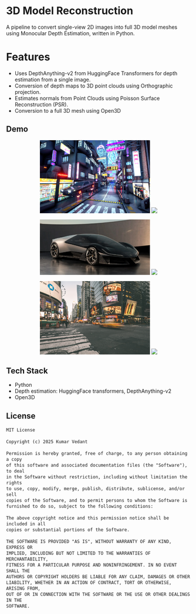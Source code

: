 # 3D Model Reconstruction

A pipeline to convert single-view 2D images into full 3D model meshes using Monocular Depth Estimation, written in Python.

# Features

- Uses DepthAnything-v2 from HuggingFace Transformers for depth estimation from a single image.
- Conversion of depth maps to 3D point clouds using Orthographic projection.
- Estimates normals from Point Clouds using Poisson Surface Reconstruction (PSR).
- Conversion to a full 3D mesh using Open3D

## Demo

<p align="center">
  <img src="images/img_0.jpg" width="300"/>
  <img src="demo/cyberpunk.gif" width="300"/>
</p>

<p align="center">
  <img src="images/img_1.webp" width="300"/>
  <img src="demo/car.gif" width="300"/>
</p>

<p align="center">
  <img src="images/img_2.jpg" width="300"/>
  <img src="demo/citystreet.gif" width="300"/>
</p>

## Tech Stack

- Python
- Depth estimation: HuggingFace transformers, DepthAnything-v2
- Open3D

## License

```
MIT License

Copyright (c) 2025 Kumar Vedant

Permission is hereby granted, free of charge, to any person obtaining a copy
of this software and associated documentation files (the "Software"), to deal
in the Software without restriction, including without limitation the rights
to use, copy, modify, merge, publish, distribute, sublicense, and/or sell
copies of the Software, and to permit persons to whom the Software is
furnished to do so, subject to the following conditions:

The above copyright notice and this permission notice shall be included in all
copies or substantial portions of the Software.

THE SOFTWARE IS PROVIDED "AS IS", WITHOUT WARRANTY OF ANY KIND, EXPRESS OR
IMPLIED, INCLUDING BUT NOT LIMITED TO THE WARRANTIES OF MERCHANTABILITY,
FITNESS FOR A PARTICULAR PURPOSE AND NONINFRINGEMENT. IN NO EVENT SHALL THE
AUTHORS OR COPYRIGHT HOLDERS BE LIABLE FOR ANY CLAIM, DAMAGES OR OTHER
LIABILITY, WHETHER IN AN ACTION OF CONTRACT, TORT OR OTHERWISE, ARISING FROM,
OUT OF OR IN CONNECTION WITH THE SOFTWARE OR THE USE OR OTHER DEALINGS IN THE
SOFTWARE.
```
